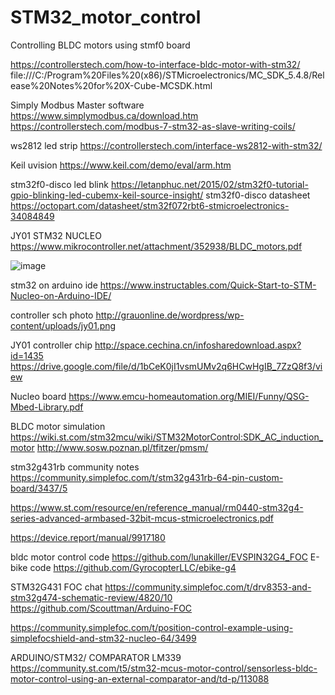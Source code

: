 # STM32_motor_control
Controlling BLDC motors using stmf0 board

https://controllerstech.com/how-to-interface-bldc-motor-with-stm32/
file:///C:/Program%20Files%20(x86)/STMicroelectronics/MC_SDK_5.4.8/Release%20Notes%20for%20X-Cube-MCSDK.html

Simply Modbus Master software
https://www.simplymodbus.ca/download.htm
https://controllerstech.com/modbus-7-stm32-as-slave-writing-coils/

ws2812 led strip
https://controllerstech.com/interface-ws2812-with-stm32/


Keil uvision
https://www.keil.com/demo/eval/arm.htm

stm32f0-disco led blink
https://letanphuc.net/2015/02/stm32f0-tutorial-gpio-blinking-led-cubemx-keil-source-insight/
stm32f0-disco datasheet
https://octopart.com/datasheet/stm32f072rbt6-stmicroelectronics-34084849

JY01 STM32 NUCLEO
https://www.mikrocontroller.net/attachment/352938/BLDC_motors.pdf

![image](https://github.com/saidijongo/STM32_motor_control/assets/31678025/b0d5a707-8139-4728-893d-5db449279b8f)

stm32 on arduino ide
https://www.instructables.com/Quick-Start-to-STM-Nucleo-on-Arduino-IDE/

controller sch photo
http://grauonline.de/wordpress/wp-content/uploads/jy01.png

JY01 controller chip
http://space.cechina.cn/infosharedownload.aspx?id=1435
https://drive.google.com/file/d/1bCeK0jI1vsmUMv2q6HCwHgIB_7ZzQ8f3/view

Nucleo board
https://www.emcu-homeautomation.org/MIEI/Funny/QSG-Mbed-Library.pdf

BLDC motor simulation
https://wiki.st.com/stm32mcu/wiki/STM32MotorControl:SDK_AC_induction_motor
http://www.sosw.poznan.pl/tfitzer/pmsm/

stm32g431rb community notes
https://community.simplefoc.com/t/stm32g431rb-64-pin-custom-board/3437/5

https://www.st.com/resource/en/reference_manual/rm0440-stm32g4-series-advanced-armbased-32bit-mcus-stmicroelectronics.pdf

https://device.report/manual/9917180 

bldc motor control code
https://github.com/lunakiller/EVSPIN32G4_FOC
E-bike code
https://github.com/GyrocopterLLC/ebike-g4

STM32G431 FOC chat
https://community.simplefoc.com/t/drv8353-and-stm32g474-schematic-review/4820/10
https://github.com/Scouttman/Arduino-FOC

https://community.simplefoc.com/t/position-control-example-using-simplefocshield-and-stm32-nucleo-64/3499

ARDUINO/STM32/ COMPARATOR LM339
https://community.st.com/t5/stm32-mcus-motor-control/sensorless-bldc-motor-control-using-an-external-comparator-and/td-p/113088


